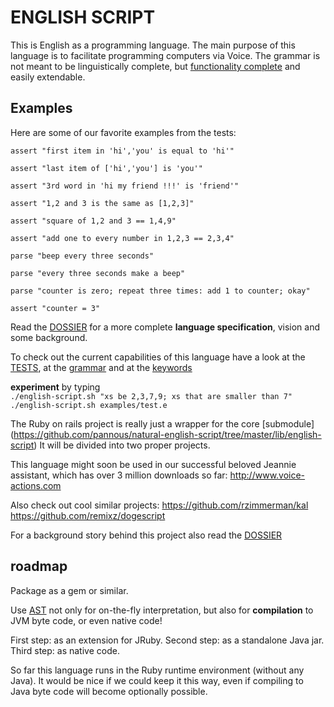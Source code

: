 # ENGLISH SCRIPT

This is English as a programming language.
The main purpose of this language is to facilitate programming computers via Voice.
The grammar is not meant to be linguistically complete, but [functionality complete](https://en.wikipedia.org/wiki/Functional_completeness) and easily extendable.

Examples
--------
Here are some of our favorite examples from the tests:                      

`assert "first item in 'hi','you' is equal to 'hi'"`

`assert "last item of ['hi','you'] is 'you'"`

`assert "3rd word in 'hi my friend !!!' is 'friend'"`

`assert "1,2 and 3 is the same as [1,2,3]"`

`assert "square of 1,2 and 3 == 1,4,9"`

`assert "add one to every number in 1,2,3 == 2,3,4"`

`parse "beep every three seconds"`

`parse "every three seconds make a beep"`

`parse "counter is zero; repeat three times: add 1 to counter; okay"`

`assert "counter = 3"`	

Read the [DOSSIER](https://github.com/pannous/natural-english-script/tree/master/DOSSIER) for a more complete **language specification**, vision and some background.

To check out the current capabilities of this language have a look at the [TESTS](https://github.com/pannous/natural-english-script/tree/master/test/unit), at the [grammar](https://github.com/pannous/natural-english-script/blob/master/lib/english-script/english-parser.rb) and at the
[keywords](https://github.com/pannous/natural-english-script/blob/master/lib/english-script/english-tokens.rb)

	
**experiment** by typing  
`./english-script.sh "xs be 2,3,7,9; xs that are smaller than 7"`  
`./english-script.sh examples/test.e`

The Ruby on rails project is really just a wrapper for the core [submodule]
(https://github.com/pannous/natural-english-script/tree/master/lib/english-script)
It will be divided into two proper projects.

This language might soon be used in our successful beloved Jeannie assistant, which has over 3 million downloads so far:
http://www.voice-actions.com

Also check out cool similar projects:
https://github.com/rzimmerman/kal
https://github.com/remixz/dogescript

For a background story behind this project also read the [DOSSIER](https://github.com/pannous/natural-english-script/tree/master/DOSSIER)

roadmap
-------

Package as a gem or similar.

Use [AST](https://en.wikipedia.org/wiki/Abstract_syntax_tree) not only for on-the-fly interpretation,
 but also for **compilation** to JVM byte code, or even native code!

First step: as an extension for JRuby.
Second step: as a standalone Java jar.
Third step: as native code.

So far this language runs in the Ruby runtime environment (without any Java). It would be nice if we could keep it this way, even if compiling to Java byte code will become optionally possible.
